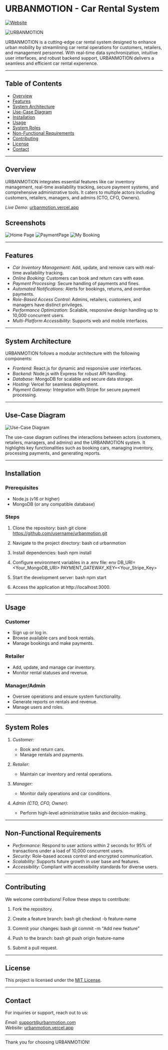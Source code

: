 # URBANMOTION - Car Rental System

[![Website](https://img.shields.io/badge/website-live-brightgreen)](https://urbanmotion.vercel.app/)

![URBANMOTION](https://via.placeholder.com/800x400?text=URBANMOTION+Car+Rental+System)

URBANMOTION is a cutting-edge car rental system designed to enhance urban mobility by streamlining car rental operations for customers, retailers, and management personnel. With real-time data synchronization, intuitive user interfaces, and robust backend support, URBANMOTION delivers a seamless and efficient car rental experience.

---

## Table of Contents
- [Overview](#overview)
- [Features](#features)
- [System Architecture](#system-architecture)
- [Use-Case Diagram](#use-case-diagram)
- [Installation](#installation)
- [Usage](#usage)
- [System Roles](#system-roles)
- [Non-Functional Requirements](#non-functional-requirements)
- [Contributing](#contributing)
- [License](#license)
- [Contact](#contact)

---

## Overview
URBANMOTION integrates essential features like car inventory management, real-time availability tracking, secure payment systems, and comprehensive administrative tools. It caters to multiple actors including customers, retailers, managers, and admins (CTO, CFO, Owners).

*Live Demo:* [urbanmotion.vercel.app](https://urbanmotion.vercel.app/)

## Screenshots
![Home Page](/public/ss.png "HomePage")
![PaymentPage](/public/ss1.png "PaymentPage")
![My Booking](/public/ss2.png "MyBooking")


---

## Features
- *Car Inventory Management:* Add, update, and remove cars with real-time availability tracking.
- *Online Booking:* Customers can book and return cars with ease.
- *Payment Processing:* Secure handling of payments and fines.
- *Automated Notifications:* Alerts for bookings, returns, and overdue payments.
- *Role-Based Access Control:* Admins, retailers, customers, and managers have distinct privileges.
- *Performance Optimization:* Scalable, responsive design handling up to 10,000 concurrent users.
- *Multi-Platform Accessibility:* Supports web and mobile interfaces.

---

## System Architecture
URBANMOTION follows a modular architecture with the following components:
- *Frontend:* React.js for dynamic and responsive user interfaces.
- *Backend:* Node.js with Express for robust API handling.
- *Database:* MongoDB for scalable and secure data storage.
- *Hosting:* Vercel for seamless deployment.
- *Payment Gateway:* Integration with Stripe for secure payment processing.

---

## Use-Case Diagram
![Use-Case Diagram](/public/usecase%20diagram.png "Use-Case Diagram")

The use-case diagram outlines the interactions between actors (customers, retailers, managers, and admins) and the URBANMOTION system. It highlights key functionalities such as booking cars, managing inventory, processing payments, and generating reports.

---

## Installation

### Prerequisites
- Node.js (v16 or higher)
- MongoDB (or any compatible database)

### Steps
1. Clone the repository:
   bash
   git clone https://github.com/username/urbanmotion.git
   
2. Navigate to the project directory:
   bash
   cd urbanmotion
   
3. Install dependencies:
   bash
   npm install
   
4. Configure environment variables in a .env file:
   env
   DB_URI=<Your_MongoDB_URI>
   PAYMENT_GATEWAY_KEY=<Your_Stripe_Key>
   
5. Start the development server:
   bash
   npm start
   
6. Access the application at http://localhost:3000.

---

## Usage

### Customer
- Sign up or log in.
- Browse available cars and book rentals.
- Manage bookings and make payments.

### Retailer
- Add, update, and manage car inventory.
- Monitor rental statuses and revenue.

### Manager/Admin
- Oversee operations and ensure system functionality.
- Generate reports on rentals and revenue.
- Manage users and roles.

---

## System Roles

1. *Customer:*
   - Book and return cars.
   - Manage rentals and payments.

2. *Retailer:*
   - Maintain car inventory and rental operations.

3. *Manager:*
   - Monitor daily operations and car conditions.

4. *Admin (CTO, CFO, Owner):*
   - Perform high-level administrative tasks and decision-making.

---

## Non-Functional Requirements
- *Performance:* Respond to user actions within 2 seconds for 95% of transactions under a load of 10,000 concurrent users.
- *Security:* Role-based access control and encrypted communication.
- *Scalability:* Supports future growth in user base and features.
- *Accessibility:* Compliant with accessibility standards for diverse users.

---

## Contributing
We welcome contributions! Follow these steps to contribute:

1. Fork the repository.
2. Create a feature branch:
   bash
   git checkout -b feature-name
   
3. Commit your changes:
   bash
   git commit -m "Add new feature"
   
4. Push to the branch:
   bash
   git push origin feature-name
   
5. Submit a pull request.

---

## License
This project is licensed under the [MIT License](LICENSE).

---

## Contact
For inquiries or support, reach out to us:

*Email:* support@urbanmotion.com  
*Website:* [urbanmotion.vercel.app](https://urbanmotion.vercel.app/)

---

Thank you for choosing URBANMOTION!